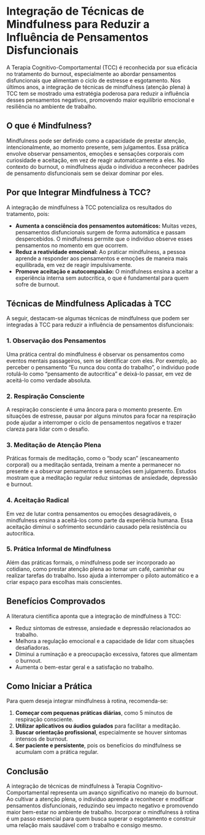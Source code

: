 # Integração de Técnicas de Mindfulness para Reduzir a Influência de Pensamentos Disfuncionais

A Terapia Cognitivo-Comportamental (TCC) é reconhecida por sua eficácia no tratamento do burnout, especialmente ao abordar pensamentos disfuncionais que alimentam o ciclo de estresse e esgotamento. Nos últimos anos, a integração de técnicas de mindfulness (atenção plena) à TCC tem se mostrado uma estratégia poderosa para reduzir a influência desses pensamentos negativos, promovendo maior equilíbrio emocional e resiliência no ambiente de trabalho.

## O que é Mindfulness?

Mindfulness pode ser definido como a capacidade de prestar atenção, intencionalmente, ao momento presente, sem julgamentos. Essa prática envolve observar pensamentos, emoções e sensações corporais com curiosidade e aceitação, em vez de reagir automaticamente a eles. No contexto do burnout, o mindfulness ajuda o indivíduo a reconhecer padrões de pensamento disfuncionais sem se deixar dominar por eles.

## Por que Integrar Mindfulness à TCC?

A integração de mindfulness à TCC potencializa os resultados do tratamento, pois:

- **Aumenta a consciência dos pensamentos automáticos:** Muitas vezes, pensamentos disfuncionais surgem de forma automática e passam despercebidos. O mindfulness permite que o indivíduo observe esses pensamentos no momento em que ocorrem.
- **Reduz a reatividade emocional:** Ao praticar mindfulness, a pessoa aprende a responder aos pensamentos e emoções de maneira mais equilibrada, em vez de reagir impulsivamente.
- **Promove aceitação e autocompaixão:** O mindfulness ensina a aceitar a experiência interna sem autocrítica, o que é fundamental para quem sofre de burnout.

## Técnicas de Mindfulness Aplicadas à TCC

A seguir, destacam-se algumas técnicas de mindfulness que podem ser integradas à TCC para reduzir a influência de pensamentos disfuncionais:

### 1. Observação dos Pensamentos

Uma prática central do mindfulness é observar os pensamentos como eventos mentais passageiros, sem se identificar com eles. Por exemplo, ao perceber o pensamento “Eu nunca dou conta do trabalho”, o indivíduo pode rotulá-lo como “pensamento de autocrítica” e deixá-lo passar, em vez de aceitá-lo como verdade absoluta.

### 2. Respiração Consciente

A respiração consciente é uma âncora para o momento presente. Em situações de estresse, pausar por alguns minutos para focar na respiração pode ajudar a interromper o ciclo de pensamentos negativos e trazer clareza para lidar com o desafio.

### 3. Meditação de Atenção Plena

Práticas formais de meditação, como o “body scan” (escaneamento corporal) ou a meditação sentada, treinam a mente a permanecer no presente e a observar pensamentos e sensações sem julgamento. Estudos mostram que a meditação regular reduz sintomas de ansiedade, depressão e burnout.

### 4. Aceitação Radical

Em vez de lutar contra pensamentos ou emoções desagradáveis, o mindfulness ensina a aceitá-los como parte da experiência humana. Essa aceitação diminui o sofrimento secundário causado pela resistência ou autocrítica.

### 5. Prática Informal de Mindfulness

Além das práticas formais, o mindfulness pode ser incorporado ao cotidiano, como prestar atenção plena ao tomar um café, caminhar ou realizar tarefas do trabalho. Isso ajuda a interromper o piloto automático e a criar espaço para escolhas mais conscientes.

## Benefícios Comprovados

A literatura científica aponta que a integração de mindfulness à TCC:

- Reduz sintomas de estresse, ansiedade e depressão relacionados ao trabalho.
- Melhora a regulação emocional e a capacidade de lidar com situações desafiadoras.
- Diminui a ruminação e a preocupação excessiva, fatores que alimentam o burnout.
- Aumenta o bem-estar geral e a satisfação no trabalho.

## Como Iniciar a Prática

Para quem deseja integrar mindfulness à rotina, recomenda-se:

1. **Começar com pequenas práticas diárias**, como 5 minutos de respiração consciente.
2. **Utilizar aplicativos ou áudios guiados** para facilitar a meditação.
3. **Buscar orientação profissional**, especialmente se houver sintomas intensos de burnout.
4. **Ser paciente e persistente**, pois os benefícios do mindfulness se acumulam com a prática regular.

## Conclusão

A integração de técnicas de mindfulness à Terapia Cognitivo-Comportamental representa um avanço significativo no manejo do burnout. Ao cultivar a atenção plena, o indivíduo aprende a reconhecer e modificar pensamentos disfuncionais, reduzindo seu impacto negativo e promovendo maior bem-estar no ambiente de trabalho. Incorporar o mindfulness à rotina é um passo essencial para quem busca superar o esgotamento e construir uma relação mais saudável com o trabalho e consigo mesmo.